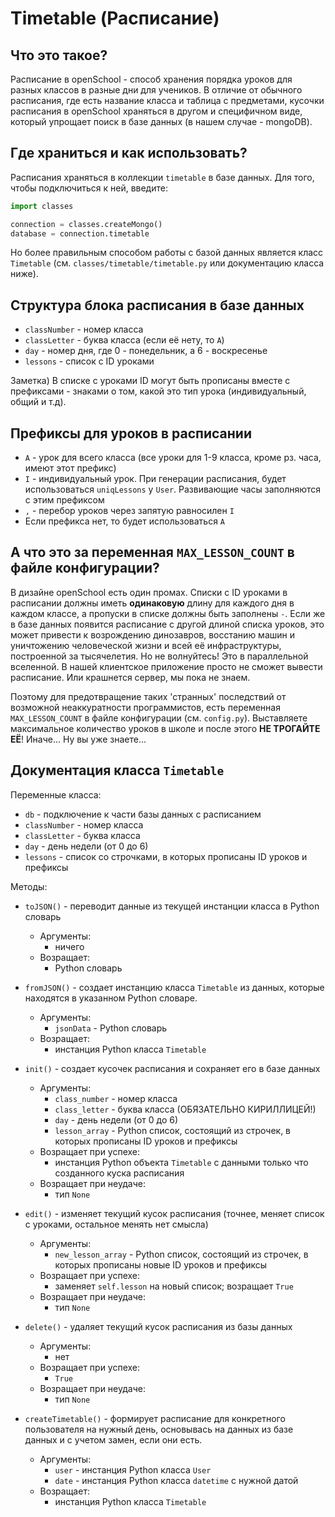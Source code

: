 # Timetable (Расписание)

## Что это такое?
Расписание в openSchool - способ хранения порядка уроков для разных классов в разные дни для учеников. В отличие от обычного расписания, где есть название класса и таблица с предметами, кусочки расписания в openSchool храняться в другом и специфичном виде, который упрощает поиск в базе данных (в нашем случае - mongoDB).


## Где храниться и как использовать?
Расписания храняться в коллекции `timetable` в базе данных. Для того, чтобы подключиться к ней, введите:
```python
import classes

connection = classes.createMongo()
database = connection.timetable
```

Но более правильным способом работы с базой данных является класс `Timetable` (см. `classes/timetable/timetable.py` или документацию класса ниже).


## Структура блока расписания в базе данных
* `classNumber` -  номер класса
* `classLetter` - буква класса (если её нету, то `A`)
* `day` - номер дня, где 0 - понедельник, а 6 - воскресенье
* `lessons` - список с ID уроками

Заметка) В списке с уроками ID могут быть прописаны вместе с префиксами - знаками о том, какой это тип урока (индивидуальный, общий и т.д).


## Префиксы для уроков в расписании 
* `A` - урок для всего класса (все уроки для 1-9 класса, кроме рз. часа, имеют этот префикс)
* `I` - индивидуальный урок. При генерации расписания, будет использоваться `uniqLessons` у `User`. Развивающие часы заполняются с этим префиксом
* `,` - перебор уроков через запятую равносилен `I`
* Если префикса нет, то будет использоваться `A`


## А что это за переменная `MAX_LESSON_COUNT` в файле конфигурации?
В дизайне openSchool есть один промах. Списки с ID уроками в расписании должны иметь **одинаковую** длину для каждого дня в каждом классе, а пропуски в списке должны быть заполнены `-`. Если же в базе данных появится расписание с другой длиной списка уроков, это может привести к возрождению динозавров, восстанию машин и уничтожению человеческой жизни и всей её инфраструктуры, построенной за тысячелетия. Но не волнуйтесь! Это в параллельной вселенной. В нашей клиентское приложение просто не сможет вывести расписание. Или крашнется сервер, мы пока не знаем.

Поэтому для предотвращение таких 'странных' последствий от возможной неаккуратности программистов, есть переменная `MAX_LESSON_COUNT` в файле конфигурации (см. `config.py`). Выставляете максимальное количество уроков в школе и после этого **НЕ ТРОГАЙТЕ ЕЁ**! Иначе... Ну вы уже знаете...


## Документация класса `Timetable`
Переменные класса:
* `db` - подключение к части базы данных с расписанием
* `classNumber` - номер класса
* `classLetter` - буква класса
* `day` - день недели (от 0 до 6)
* `lessons` - список со строчками, в которых прописаны ID уроков и префиксы

Методы:
* `toJSON()` - переводит данные из текущей инстанции класса в Python словарь
	* Аргументы: 
		* ничего
	* Возращает: 
		* Python словарь


* `fromJSON()` - создает инстанцию класса `Timetable` из данных, которые находятся в указанном Python словаре.
	* Аргументы:
		* `jsonData` - Python словарь
	* Возращает: 
		* инстанция Python класса `Timetable`


* `init()` - создает кусочек расписания и сохраняет его в базе данных
	* Аргументы:
		* `class_number` - номер класса
		* `class_letter` - буква класса (ОБЯЗАТЕЛЬНО КИРИЛЛИЦЕЙ!)
		* `day` - день недели (от 0 до 6)
		* `lesson_array` - Python список, состоящий из строчек, в которых прописаны ID уроков и префиксы
	* Возращает при успехе: 
		* инстанция Python объекта `Timetable` с данными только что созданного куска расписания
	* Возращает при неудаче: 
		* тип `None`
		
* `edit()` - изменяет текущий кусок расписания (точнее, меняет список с уроками, остальное менять нет смысла)
	* Аргументы:
		* `new_lesson_array` - Python список, состоящий из строчек, в которых прописаны новые ID уроков и префиксы
	* Возращает при успехе: 
		* заменяет `self.lesson` на новый список; возращает `True`
	* Возращает при неудаче: 
		* тип `None`


* `delete()` - удаляет текущий кусок расписания из базы данных
	* Аргументы: 
		* нет
	* Возращает при успехе: 
		* `True`
	* Возращает при неудаче: 
		* тип `None`


* `createTimetable()` - формирует расписание для конкретного пользователя на нужный день, основывась на данных из базе данных и с учетом замен, если они есть.
	* Аргументы:
		* `user` - инстанция Python класса `User`
		* `date` - инстанция Python класса `datetime` c нужной датой
	* Возращает: 
		* инстанция Python класса `Timetable`


